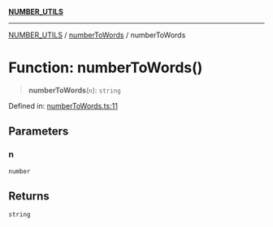[**NUMBER_UTILS**](../../README.md)

***

[NUMBER_UTILS](../../README.md) / [numberToWords](../README.md) / numberToWords

# Function: numberToWords()

> **numberToWords**(`n`): `string`

Defined in: [numberToWords.ts:11](https://github.com/dailker/everyutil/blob/db1e809d4c097dd2ba5f952e07c115f09a518c6c/src/number/numberToWords.ts#L11)

## Parameters

### n

`number`

## Returns

`string`
